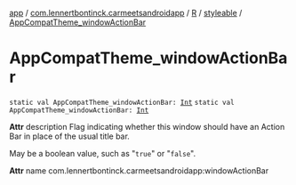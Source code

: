 [app](../../../index.md) / [com.lennertbontinck.carmeetsandroidapp](../../index.md) / [R](../index.md) / [styleable](index.md) / [AppCompatTheme_windowActionBar](./-app-compat-theme_window-action-bar.md)

# AppCompatTheme_windowActionBar

`static val AppCompatTheme_windowActionBar: `[`Int`](https://kotlinlang.org/api/latest/jvm/stdlib/kotlin/-int/index.html)
`static val AppCompatTheme_windowActionBar: `[`Int`](https://kotlinlang.org/api/latest/jvm/stdlib/kotlin/-int/index.html)

**Attr**
description Flag indicating whether this window should have an Action Bar in place of the usual title bar.

May be a boolean value, such as "`true`" or "`false`".

**Attr**
name com.lennertbontinck.carmeetsandroidapp:windowActionBar

